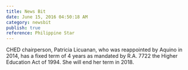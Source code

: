 ```yaml
---
title: News Bit
date: June 15, 2016 04:50:18 AM
category: newsbit
publish: true
reference: Philippine Star
---
```


CHED chairperson, Patricia Licuanan, who was reappointed by Aquino in 2014, has a fixed term of 4 years as mandated by R.A. 7722 the Higher Education Act of 1994.
She will end her term in 2018.